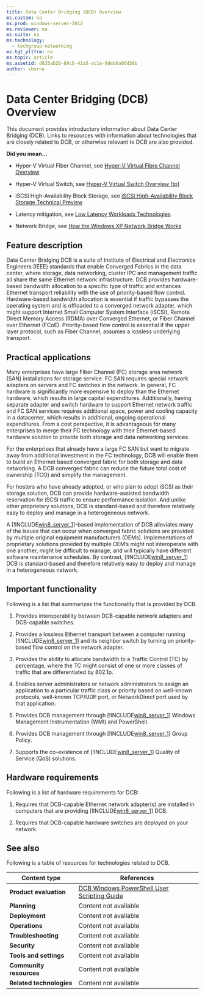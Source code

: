 ```yaml
---
title: Data Center Bridging (DCB) Overview
ms.custom: na
ms.prod: windows-server-2012
ms.reviewer: na
ms.suite: na
ms.technology: 
  - techgroup-networking
ms.tgt_pltfrm: na
ms.topic: article
ms.assetid: d635ab26-89c6-41a5-ac1e-9deb6a06d56b
author: vhorne
---
```

# Data Center Bridging (DCB) Overview
This document provides introductory information about Data Center Bridging \(DCB\). Links to resources with information about technologies that are closely related to DCB, or otherwise relevant to DCB are also provided.  
  
**Did you mean…**  
  
-   Hyper\-V Virtual Fiber Channel, see [Hyper-V Virtual Fibre Channel Overview](../Topic/Hyper-V-Virtual-Fibre-Channel-Overview.md)  
  
-   Hyper\-V Virtual Switch, see [Hyper\-V Virtual Switch Overview \[tp\]](assetId:///39da28f3-0dff-49da-aae2-a383cc6d33e0)  
  
-   iSCSI High\-Availability Block Storage, see [iSCSI High\-Availability Block Storage Technical Preview](assetId:///014de3c8-4ba5-4cae-90b2-eadc9a224257)  
  
-   Latency mitigation, see [Low Latency Workloads Technologies](../Topic/Low-Latency-Workloads-Technologies.md)  
  
-   Network Bridge, see [How the Windows XP Network Bridge Works](http://technet.microsoft.com/library/bb877962.aspx)  
  
## <a name="BKMK_OVER"></a>Feature description  
Data Center Bridging DCB is a suite of Institute of Electrical and Electronics Engineers \(IEEE\) standards that enable Converged Fabrics in the data center, where storage, data networking, cluster IPC and management traffic all share the same Ethernet network infrastructure. DCB provides hardware\-based bandwidth allocation to a specific type of traffic and enhances Ethernet transport reliability with the use of priority\-based flow control. Hardware\-based bandwidth allocation is essential if traffic bypasses the operating system and is offloaded to a converged network adapter, which might support Internet Small Computer System Interface \(iSCSI\), Remote Direct Memory Access \(RDMA\) over Converged Ethernet, or Fiber Channel over Ethernet \(FCoE\). Priority\-based flow control is essential if the upper layer protocol, such as Fiber Channel, assumes a lossless underlying transport.  
  
## <a name="BKMK_APP"></a>Practical applications  
Many enterprises have large Fiber Channel \(FC\) storage area network \(SAN\) installations for storage service. FC SAN requires special network adapters on servers and FC switches in the network. In general, FC hardware is significantly more expensive to deploy than the Ethernet hardware, which results in large capital expenditures. Additionally, having separate adapter and switch hardware to support Ethernet network traffic and FC SAN services requires additional space, power and cooling capacity in a datacenter, which results in additional, ongoing operational expenditures. From a cost perspective, it is advantageous for many enterprises to merge their FC technology with their Ethernet\-based hardware solution to provide both storage and data networking services.  
  
For the enterprises that already have a large FC SAN but want to migrate away from additional investment in the FC technology, DCB will enable them to build an Ethernet based converged fabric for both storage and data networking. A DCB converged fabric can reduce the future total cost of ownership \(TCO\) and simplify the management.  
  
For hosters who have already adopted, or who plan to adopt iSCSI as their storage solution, DCB can provide hardware\-assisted bandwidth reservation for iSCSI traffic to ensure performance isolation. And unlike other proprietary solutions, DCB is standard\-based and therefore relatively easy to deploy and manage in a heterogeneous network.  
  
A [!INCLUDE[win8_server_1](../Token/win8_server_1_md.md)]\-based implementation of DCB alleviates many of the issues that can occur when converged fabric solutions are provided by multiple original equipment manufacturers \(OEMs\). Implementations of proprietary solutions provided by multiple OEM’s might not interoperate with one another, might be difficult to manage, and will typically have different software maintenance schedules. By contrast, [!INCLUDE[win8_server_1](../Token/win8_server_1_md.md)] DCB is standard\-based and therefore relatively easy to deploy and manage in a heterogeneous network.  
  
## <a name="BKMK_NEW"></a>Important functionality  
Following is a list that summarizes the functionality that is provided by DCB.  
  
1.  Provides interoperability between DCB\-capable network adapters and DCB\-capable switches.  
  
2.  Provides a lossless Ethernet transport between a computer running [!INCLUDE[win8_server_1](../Token/win8_server_1_md.md)] and its neighbor switch by turning on priority\-based flow control on the network adapter.  
  
3.  Provides the ability to allocate bandwidth to a Traffic Control \(TC\) by percentage, where the TC might consist of one or more classes of traffic that are differentiated by 802.1p.  
  
4.  Enables server administrators or network administrators to assign an application to a particular traffic class or priority based on well\-known protocols, well\-known TCP\/UDP port, or NetworkDirect port used by that application.  
  
5.  Provides DCB management through [!INCLUDE[win8_server_1](../Token/win8_server_1_md.md)] Windows Management Instrumentation \(WMI\) and PowerShell.  
  
6.  Provides DCB management through [!INCLUDE[win8_server_1](../Token/win8_server_1_md.md)] Group Policy.  
  
7.  Supports the co\-existence of [!INCLUDE[win8_server_1](../Token/win8_server_1_md.md)] Quality of Service \(QoS\) solutions.  
  
## <a name="BKMK_HARD"></a>Hardware requirements  
Following is a list of hardware requirements for DCB:  
  
1.  Requires that DCB\-capable Ethernet network adapter\(s\) are installed in computers that are providing [!INCLUDE[win8_server_1](../Token/win8_server_1_md.md)] DCB.  
  
2.  Requires that DCB\-capable hardware switches are deployed on your network.  
  
## <a name="BKMK_LINKS"></a>See also  
Following is a table of resources for technologies related to DCB.  
  
|Content type|References|  
|----------------|--------------|  
|**Product evaluation**|[DCB Windows PowerShell User Scripting Guide](../Topic/DCB-Windows-PowerShell-User-Scripting-Guide.md)|  
|**Planning**|Content not available|  
|**Deployment**|Content not available|  
|**Operations**|Content not available|  
|**Troubleshooting**|Content not available|  
|**Security**|Content not available|  
|**Tools and settings**|Content not available|  
|**Community resources**|Content not available|  
|**Related technologies**|Content not available|  
  
